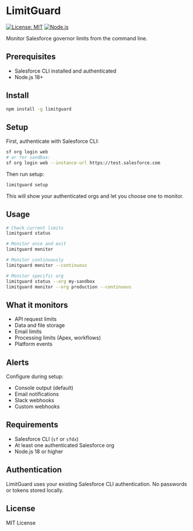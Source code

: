 # LimitGuard

[![License: MIT](https://img.shields.io/badge/License-MIT-yellow.svg)](https://opensource.org/licenses/MIT)
[![Node.js](https://img.shields.io/badge/Node.js-18+-green.svg)](https://nodejs.org/)

Monitor Salesforce governor limits from the command line.

## Prerequisites

- Salesforce CLI installed and authenticated
- Node.js 18+

## Install

```bash
npm install -g limitguard
```

## Setup

First, authenticate with Salesforce CLI:
```bash
sf org login web
# or for sandbox:
sf org login web --instance-url https://test.salesforce.com
```

Then run setup:
```bash
limitguard setup
```

This will show your authenticated orgs and let you choose one to monitor.

## Usage

```bash
# Check current limits
limitguard status

# Monitor once and exit
limitguard monitor

# Monitor continuously 
limitguard monitor --continuous

# Monitor specific org
limitguard status --org my-sandbox
limitguard monitor --org production --continuous
```

## What it monitors

- API request limits
- Data and file storage
- Email limits
- Processing limits (Apex, workflows)
- Platform events

## Alerts

Configure during setup:
- Console output (default)
- Email notifications
- Slack webhooks
- Custom webhooks

## Requirements

- Salesforce CLI (`sf` or `sfdx`)
- At least one authenticated Salesforce org
- Node.js 18 or higher

## Authentication

LimitGuard uses your existing Salesforce CLI authentication. No passwords or tokens stored locally.

## License

MIT License